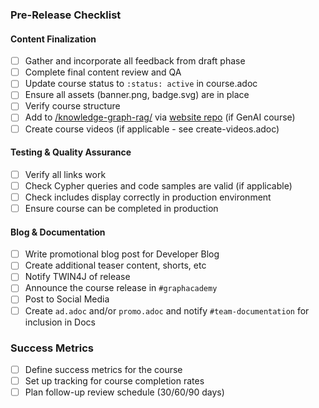 ### Pre-Release Checklist

#### Content Finalization

- [ ] Gather and incorporate all feedback from draft phase
- [ ] Complete final content review and QA
- [ ] Update course status to `:status: active` in course.adoc
- [ ] Ensure all assets (banner.png, badge.svg) are in place
- [ ] Verify course structure
- [ ] Add to [/knowledge-graph-rag/](https://graphacademy.neo4j.com/knowledge-graph-rag/) via [website repo](https://github.com/neo4j-graphacademy/website) (if GenAI course)
- [ ] Create course videos (if applicable - see create-videos.adoc)

#### Testing & Quality Assurance

- [ ] Verify all links work
- [ ] Check Cypher queries and code samples are valid (if applicable)
- [ ] Check includes display correctly in production environment
- [ ] Ensure course can be completed in production

#### Blog & Documentation

- [ ] Write promotional blog post for Developer Blog
- [ ] Create additional teaser content, shorts, etc
- [ ] Notify TWIN4J of release
- [ ] Announce the course release in `#graphacademy`
- [ ] Post to Social Media
- [ ] Create `ad.adoc` and/or `promo.adoc` and notify `#team-documentation` for inclusion in Docs

### Success Metrics

- [ ] Define success metrics for the course
- [ ] Set up tracking for course completion rates
- [ ] Plan follow-up review schedule (30/60/90 days)
